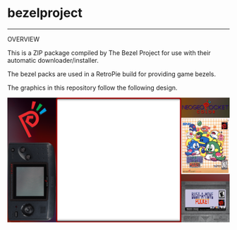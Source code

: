 # bezelproject

-------
OVERVIEW

This is a ZIP package compiled by The Bezel Project for use with their automatic downloader/installer.

The bezel packs are used in a RetroPie build for providing game bezels.

The graphics in this repository follow the following design.

![Sample bezel](https://github.com/thebezelproject/bezelprojectSA-NGPC/blob/master/retroarch/overlay/GameBezels/NGP/Bust-A-Move%20Pocket%20(USA).png?raw=true)
